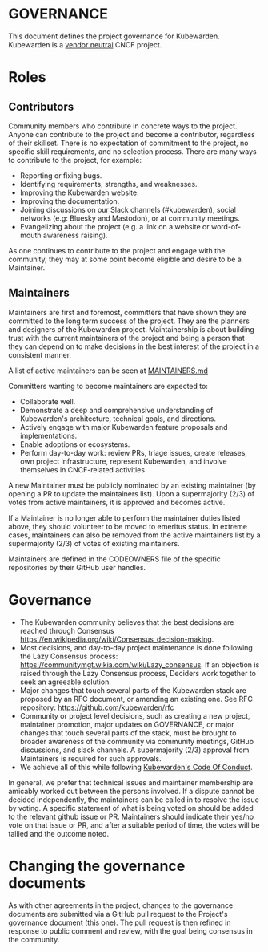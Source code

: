 # GOVERNANCE

This document defines the project governance for Kubewarden. Kubewarden is a
[vendor neutral](https://contribute.cncf.io/maintainers/community/vendor-neutrality/) CNCF project.

# Roles

## Contributors

Community members who contribute in concrete ways to the project. Anyone can
contribute to the project and become a contributor, regardless of their
skillset. There is no expectation of commitment to the project, no specific
skill requirements, and no selection process. There are many ways to contribute
to the project, for example:
- Reporting or fixing bugs.
- Identifying requirements, strengths, and weaknesses.
- Improving the Kubewarden website.
- Improving the documentation.
- Joining discussions on our Slack channels (#kubewarden), social networks (e.g:
  Bluesky and Mastodon), or at community meetings.
- Evangelizing about the project (e.g. a link on a website or word-of-mouth
  awareness raising).

As one continues to contribute to the project and engage with the community,
they may at some point become eligible and desire to be a Maintainer.

## Maintainers

Maintainers are first and foremost, committers that have shown they are committed
to the long term success of the project. They are the planners and designers of
the Kubewarden project. Maintainership is about building trust with the current
maintainers of the project and being a person that they can depend on to make
decisions in the best interest of the project in a consistent manner.

A list of active maintainers can be seen at [MAINTAINERS.md](./MAINTAINERS.md)

Committers wanting to become maintainers are expected to:
- Collaborate well.
- Demonstrate a deep and comprehensive understanding of Kubewarden's
  architecture, technical goals, and directions.
- Actively engage with major Kubewarden feature proposals and implementations.
- Enable adoptions or ecosystems.
- Perform day-to-day work: review PRs, triage issues, create releases, own
  project infrastructure, represent Kubewarden, and involve themselves in
  CNCF-related activities.

A new Maintainer must be publicly nominated by an existing maintainer (by
opening a PR to update the maintainers list). Upon a supermajority (2/3) of
votes from active maintainers, it is approved and becomes active.

If a Maintainer is no longer able to perform the maintainer duties listed above,
they should volunteer to be moved to emeritus status. In extreme cases,
maintainers can also be removed from the active maintainers list by a
supermajority (2/3) of votes of existing maintainers.

Maintainers are defined in the CODEOWNERS file of the specific repositories by
their GitHub user handles.

# Governance

- The Kubewarden community believes that the best decisions are reached through
  Consensus https://en.wikipedia.org/wiki/Consensus_decision-making.
- Most decisions, and day-to-day project maintenance is done following the Lazy
  Consensus process: https://communitymgt.wikia.com/wiki/Lazy_consensus.
  If an objection is raised through the Lazy Consensus process, Deciders work
  together to seek an agreeable solution.
- Major changes that touch several parts of the Kubewarden stack are proposed by
  an RFC document, or amending an existing one. See RFC repository:
  https://github.com/kubewarden/rfc
- Community or project level decisions, such as creating a new project,
  maintainer promotion, major updates on GOVERNANCE, or major changes that touch
  several parts of the stack, must be brought to broader awareness of the
  community via community meetings, GitHub discussions, and slack channels. A
  supermajority (2/3) approval from Maintainers is required for such approvals.
- We achieve all of this while following [Kubewarden's Code Of Conduct](https://github.com/kubewarden/community/blob/main/CODE_OF_CONDUCT.md).

In general, we prefer that technical issues and maintainer membership are
amicably worked out between the persons involved. If a dispute cannot be decided
independently, the maintainers can be called in to resolve the issue by voting.
A specific statement of what is being voted on should be added to the relevant
github issue or PR. Maintainers should indicate their yes/no vote on that issue
or PR, and after a suitable period of time, the votes will be tallied and the
outcome noted.

# Changing the governance documents

As with other agreements in the project, changes to the governance documents are
submitted via a GitHub pull request to the Project's governance document (this
one). The pull request is then refined in response to public comment and review,
with the goal being consensus in the community.
